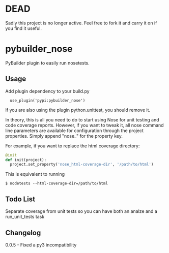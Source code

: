# DEAD

Sadly this project is no longer active. Feel free to fork it and carry it on if you find it useful.

# pybuilder_nose

PyBuilder plugin to easily run nosetests.

## Usage

Add plugin dependency to your build.py

```
  use_plugin('pypi:pybuilder_nose')
```

If you are also using the plugin python.unittest, you should remove it.

In theory, this is all you need to do to start using Nose for unit testing and code coverage reports. However, if you want to tweak it, all nose command line parameters are available for configuration through the project properties. Simply append "nose_" for the property key.

For example, if you want to replace the html coverage directory:

```python
@init
def init(project):
  project.set_property('nose_html-coverage-dir', '/path/to/html')
```

This is equivalent to running

```
$ nodetests --html-coverage-dir=/path/to/html
```

## Todo List
Separate coverage from unit tests so you can have both an analze and a run_unit_tests task

## Changelog

0.0.5 - Fixed a py3 incompatibility


